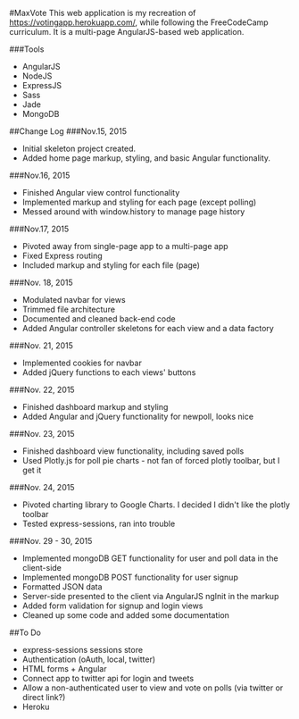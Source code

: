 #MaxVote
This web application is my recreation of https://votingapp.herokuapp.com/, while following
the FreeCodeCamp curriculum. It is a multi-page AngularJS-based web application.

###Tools
  * AngularJS
  * NodeJS
  * ExpressJS
  * Sass
  * Jade
  * MongoDB

##Change Log
###Nov.15, 2015
  * Initial skeleton project created.
  * Added home page markup, styling, and basic Angular functionality.

###Nov.16, 2015
  * Finished Angular view control functionality
  * Implemented markup and styling for each page (except polling)
  * Messed around with window.history to manage page history

###Nov.17, 2015
  * Pivoted away from single-page app to a multi-page app
  * Fixed Express routing
  * Included markup and styling for each file (page)

###Nov. 18, 2015
  * Modulated navbar for views
  * Trimmed file architecture
  * Documented and cleaned back-end code
  * Added Angular controller skeletons for each view and a data factory

###Nov. 21, 2015
  * Implemented cookies for navbar
  * Added jQuery functions to each views' buttons

###Nov. 22, 2015
  * Finished dashboard markup and styling
  * Added Angular and jQuery functionality for newpoll, looks nice

###Nov. 23, 2015
  * Finished dashboard view functionality, including saved polls
  * Used Plotly.js for poll pie charts - not fan of forced plotly toolbar, but I get it

###Nov. 24, 2015
  * Pivoted charting library to Google Charts. I decided I didn't like the plotly toolbar
  * Tested express-sessions, ran into trouble

###Nov. 29 - 30, 2015
  * Implemented mongoDB GET functionality for user and poll data in the client-side
  * Implemented mongoDB POST functionality for user signup
  * Formatted JSON data
  * Server-side presented to the client via AngularJS ngInit in the markup
  * Added form validation for signup and login views
  * Cleaned up some code and added some documentation

##To Do
  * express-sessions sessions store
  * Authentication (oAuth, local, twitter)
  * HTML forms + Angular
  * Connect app to twitter api for login and tweets
  * Allow a non-authenticated user to view and vote on polls (via twitter or direct link?)
  * Heroku

